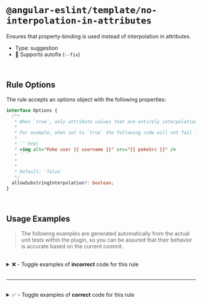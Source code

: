 <!--

  DO NOT EDIT.

  This markdown file was autogenerated using a mixture of the following files as the source of truth for its data:
  - ../../src/rules/no-interpolation-in-attributes.ts
  - ../../tests/rules/no-interpolation-in-attributes/cases.ts

  In order to update this file, it is therefore those files which need to be updated, as well as potentially the generator script:
  - ../../../../tools/scripts/generate-rule-docs.ts

-->

<br>

# `@angular-eslint/template/no-interpolation-in-attributes`

Ensures that property-binding is used instead of interpolation in attributes.

- Type: suggestion
- 🔧 Supports autofix (`--fix`)

<br>

## Rule Options

The rule accepts an options object with the following properties:

````ts
interface Options {
  /**
   * When `true`, only attribute values that are entirely interpolations will fail, whereas values with interpolations that form part of larger strings will be allowed.
   *
   * For example, when set to `true` the following code will not fail for the `alt` attribute but will still fail for the `src` attribute:
   *
   * ```html
   * <img alt="Poke user {{ username }}" src="{{ pokeSrc }}" />
   * ```
   *
   *
   * Default: `false`
   */
  allowSubstringInterpolation?: boolean;
}

````

<br>

## Usage Examples

> The following examples are generated automatically from the actual unit tests within the plugin, so you can be assured that their behavior is accurate based on the current commit.

<br>

<details>
<summary>❌ - Toggle examples of <strong>incorrect</strong> code for this rule</summary>

<br>

#### Default Config

```json
{
  "rules": {
    "@angular-eslint/template/no-interpolation-in-attributes": [
      "error"
    ]
  }
}
```

<br>

#### ❌ Invalid Code

```html
<input type="text" name="{{ foo }}">
                         ~~~~~~~~~
```

<br>

---

<br>

#### Default Config

```json
{
  "rules": {
    "@angular-eslint/template/no-interpolation-in-attributes": [
      "error"
    ]
  }
}
```

<br>

#### ❌ Invalid Code

```html
<input type="text" name="{{ foo }}bar">
                         ~~~~~~~~~~~~
```

<br>

---

<br>

#### Default Config

```json
{
  "rules": {
    "@angular-eslint/template/no-interpolation-in-attributes": [
      "error"
    ]
  }
}
```

<br>

#### ❌ Invalid Code

```html
<input type="text" attr.data-myExample="{{ foo }}">
                                        ~~~~~~~~~
```

<br>

---

<br>

#### Custom Config

```json
{
  "rules": {
    "@angular-eslint/template/no-interpolation-in-attributes": [
      "error",
      {
        "allowSubstringInterpolation": false
      }
    ]
  }
}
```

<br>

#### ❌ Invalid Code

```html
<input type="text" name="{{ foo }}bar">
                         ~~~~~~~~~~~~
```

<br>

---

<br>

#### Custom Config

```json
{
  "rules": {
    "@angular-eslint/template/no-interpolation-in-attributes": [
      "error",
      {
        "allowSubstringInterpolation": true
      }
    ]
  }
}
```

<br>

#### ❌ Invalid Code

```html
<img alt="{{username}} is online" src="{{src}}">
                                       ~~~~~~~
```

</details>

<br>

---

<br>

<details>
<summary>✅ - Toggle examples of <strong>correct</strong> code for this rule</summary>

<br>

#### Default Config

```json
{
  "rules": {
    "@angular-eslint/template/no-interpolation-in-attributes": [
      "error"
    ]
  }
}
```

<br>

#### ✅ Valid Code

```html
<input type="text" [name]="foo">
```

<br>

---

<br>

#### Default Config

```json
{
  "rules": {
    "@angular-eslint/template/no-interpolation-in-attributes": [
      "error"
    ]
  }
}
```

<br>

#### ✅ Valid Code

```html
<input type="text" name="foo" [(ngModel)]="foo">
```

<br>

---

<br>

#### Default Config

```json
{
  "rules": {
    "@angular-eslint/template/no-interpolation-in-attributes": [
      "error"
    ]
  }
}
```

<br>

#### ✅ Valid Code

```html
<input type="text" [name]="foo + 'bar'">
```

<br>

---

<br>

#### Default Config

```json
{
  "rules": {
    "@angular-eslint/template/no-interpolation-in-attributes": [
      "error"
    ]
  }
}
```

<br>

#### ✅ Valid Code

```html
<input type="text" [name]="foo | bar">
```

<br>

---

<br>

#### Default Config

```json
{
  "rules": {
    "@angular-eslint/template/no-interpolation-in-attributes": [
      "error"
    ]
  }
}
```

<br>

#### ✅ Valid Code

```html
<div>{{ content }}</div>
```

<br>

---

<br>

#### Custom Config

```json
{
  "rules": {
    "@angular-eslint/template/no-interpolation-in-attributes": [
      "error",
      {
        "allowSubstringInterpolation": true
      }
    ]
  }
}
```

<br>

#### ✅ Valid Code

```html
<img class="icon icon--{{size}}" alt="{{username}} is online" src="online.png">
```

</details>

<br>
